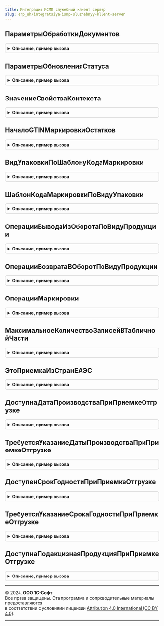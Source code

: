 ```yaml
---
title: Интеграция ИСМП служебный клиент сервер
slug: erp_uh/integratsiya-ismp-sluzhebnyy-klient-server
---
```



## ПараметрыОбработкиДокументов
<details style="margin: 1em 0; padding: 0.5em; border: 1px solid #ccc; border-radius: 6px;">

<summary style="font-weight: bold; cursor: pointer;">Описание, пример вызова</summary>

```bsl

// Инициализирует структуру передачи данных
//
// Возвращаемое значение:
// 	Структура - Описание:
// * Ссылка - ОпределяемыйТип.ДокументыИСМП, СправочникСсылка.СтанцииУправленияЗаказамиИСМП - Передаваемый документ
// * Организация - ОпределяемыйТип.Организация - Организация
// * ДальнейшееДействие - ПеречислениеСсылка.ДальнейшиеДействияПоВзаимодействиюИСМП - Дальнейшее действие
Функция ПараметрыОбработкиДокументов() Экспорт
```

Пример вызова
```bsl
Результат = ИнтеграцияИСМПСлужебныйКлиентСервер.ПараметрыОбработкиДокументов() 
```
</details>

## ПараметрыОбновленияСтатуса
<details style="margin: 1em 0; padding: 0.5em; border: 1px solid #ccc; border-radius: 6px;">

<summary style="font-weight: bold; cursor: pointer;">Описание, пример вызова</summary>

```bsl

// Возвращает структуру параметров обновления статуса.
//
// Параметры:
//  ПараметрыОбновленияСтатуса - Неопределено - Параметры обновления статуса
//
// Возвращаемое значение:
//  Структура, Неопределено - Параметры обновления статуса:
// * Статус - ПеречислениеСсылка
// * СтатусОбработки - ПеречислениеСсылка
// * ОперацияКвитанции - ПеречислениеСсылка
// * ПротоколОбмена - СправочникСсылка.ИСМППрисоединенныеФайлы
// * ПараметрыЗапроса - Структура
Функция ПараметрыОбновленияСтатуса(ПараметрыОбновленияСтатуса = Неопределено) Экспорт
```

Пример вызова
```bsl
Результат = ИнтеграцияИСМПСлужебныйКлиентСервер.ПараметрыОбновленияСтатуса(ПараметрыОбновленияСтатуса);
```
</details>

## ЗначениеСвойстваКонтекста
<details style="margin: 1em 0; padding: 0.5em; border: 1px solid #ccc; border-radius: 6px;">

<summary style="font-weight: bold; cursor: pointer;">Описание, пример вызова</summary>

```bsl

// Получает значение свойства переданного констекста
//
// Параметры:
// 	Контекст - ФормаКлиентскогоПриложения - Передаваемый контекст.
// 	ИмяСвойства - Строка - Имя свойства контекста
// Возвращаемое значение:
// 	Произвольный, Неопределено - Значение свойства контекста.
Функция ЗначениеСвойстваКонтекста(Контекст, ИмяСвойства) Экспорт
```

Пример вызова
```bsl
Результат = ИнтеграцияИСМПСлужебныйКлиентСервер.ЗначениеСвойстваКонтекста(Контекст, ИмяСвойства) 
```
</details>

## НачалоGTINМаркировкиОстатков
<details style="margin: 1em 0; padding: 0.5em; border: 1px solid #ccc; border-radius: 6px;">

<summary style="font-weight: bold; cursor: pointer;">Описание, пример вызова</summary>

```bsl

// Начало GTIN для маркировки остатков.
//
// Возвращаемое значение:
// 	Строка - Определеное в ИСМП значение.
Функция НачалоGTINМаркировкиОстатков() Экспорт
```

Пример вызова
```bsl
Результат = ИнтеграцияИСМПСлужебныйКлиентСервер.НачалоGTINМаркировкиОстатков() 
```
</details>

## ВидУпаковкиПоШаблонуКодаМаркировки
<details style="margin: 1em 0; padding: 0.5em; border: 1px solid #ccc; border-radius: 6px;">

<summary style="font-weight: bold; cursor: pointer;">Описание, пример вызова</summary>

```bsl

// Преобразовывает шаблона кода маркировки в вид упаковки
//
// Параметры:
// 	Шаблон - ПеречислениеСсылка.ШаблоныКодовМаркировкиСУЗ - Шаблон кода маркировки.
// Возвращаемое значение:
// 	ПеречислениеСсылка.ВидыУпаковокИС - Вид упаковки.
Функция ВидУпаковкиПоШаблонуКодаМаркировки(Шаблон) Экспорт
```

Пример вызова
```bsl
Результат = ИнтеграцияИСМПСлужебныйКлиентСервер.ВидУпаковкиПоШаблонуКодаМаркировки(Шаблон) 
```
</details>

## ШаблонКодаМаркировкиПоВидуУпаковки
<details style="margin: 1em 0; padding: 0.5em; border: 1px solid #ccc; border-radius: 6px;">

<summary style="font-weight: bold; cursor: pointer;">Описание, пример вызова</summary>

```bsl

// Преобразовывает вид упаковки в шаблон кода маркировки по виду продукции
//
// Параметры:
// 	ВидУпаковки  - ПеречислениеСсылка.ВидыУпаковокИС  - Вид упаковки.
// 	ВидПродукции - ПеречислениеСсылка.ВидыПродукцииИС - Вид продукции.
// Возвращаемое значение:
// 	ПеречислениеСсылка.ШаблоныКодовМаркировкиСУЗ - Шаблон кода маркировки.
Функция ШаблонКодаМаркировкиПоВидуУпаковки(ВидУпаковки, ВидПродукции) Экспорт
```

Пример вызова
```bsl
Результат = ИнтеграцияИСМПСлужебныйКлиентСервер.ШаблонКодаМаркировкиПоВидуУпаковки(ВидУпаковки, ВидПродукции) 
```
</details>

## ОперацииВыводаИзОборотаПоВидуПродукции
<details style="margin: 1em 0; padding: 0.5em; border: 1px solid #ccc; border-radius: 6px;">

<summary style="font-weight: bold; cursor: pointer;">Описание, пример вызова</summary>

```bsl

// Формирует список возможных операций вывода из оборота по виду продукции
//
// Параметры:
// 	ВидПродукции        - ПеречислениеСсылка.ВидыПродукцииИС - Вид продукции.
// 	ОбъемноСортовойУчет - Булево                             - Признак объемно-сортового учета.
// 	ВключатьУстаревшие  - Булево                             - Признак включения устаревших причин для поддержки синонимов ранее созданных документов.
// Возвращаемое значение:
// 	СписокЗначений Из ПеречислениеСсылка.ВидыОперацийИСМП - Список операций с представлениями.
Функция ОперацииВыводаИзОборотаПоВидуПродукции(ВидПродукции, ОбъемноСортовойУчет = Неопределено, ВключатьУстаревшие = Ложь) Экспорт
```

Пример вызова
```bsl
Результат = ИнтеграцияИСМПСлужебныйКлиентСервер.ОперацииВыводаИзОборотаПоВидуПродукции(ВидПродукции, ОбъемноСортовойУчет, ВключатьУстаревшие);
```
</details>

## ОперацииВозвратаВОборотПоВидуПродукции
<details style="margin: 1em 0; padding: 0.5em; border: 1px solid #ccc; border-radius: 6px;">

<summary style="font-weight: bold; cursor: pointer;">Описание, пример вызова</summary>

```bsl

// Формирует список возможных операций возврата в оборот по виду продукции
//
// Параметры:
// 	ВидПродукции - ПеречислениеСсылка.ВидыПродукцииИС - ВидПродукции
// Возвращаемое значение:
// 	СписокЗначений Из ПеречислениеСсылка.ВидыОперацийИСМП - Список операций с представлениями.
Функция ОперацииВозвратаВОборотПоВидуПродукции(ВидПродукции) Экспорт
```

Пример вызова
```bsl
Результат = ИнтеграцияИСМПСлужебныйКлиентСервер.ОперацииВозвратаВОборотПоВидуПродукции(ВидПродукции) 
```
</details>

## ОперацииМаркировки
<details style="margin: 1em 0; padding: 0.5em; border: 1px solid #ccc; border-radius: 6px;">

<summary style="font-weight: bold; cursor: pointer;">Описание, пример вызова</summary>

```bsl

Функция ОперацииМаркировки(Операция) Экспорт
```

Пример вызова
```bsl
Результат = ИнтеграцияИСМПСлужебныйКлиентСервер.ОперацииМаркировки(Операция) 
```
</details>

## МаксимальноеКоличествоЗаписейВТабличнойЧасти
<details style="margin: 1em 0; padding: 0.5em; border: 1px solid #ccc; border-radius: 6px;">

<summary style="font-weight: bold; cursor: pointer;">Описание, пример вызова</summary>

```bsl

Функция МаксимальноеКоличествоЗаписейВТабличнойЧасти() Экспорт
```

Пример вызова
```bsl
Результат = ИнтеграцияИСМПСлужебныйКлиентСервер.МаксимальноеКоличествоЗаписейВТабличнойЧасти() 
```
</details>

## ЭтоПриемкаИзСтранЕАЭС
<details style="margin: 1em 0; padding: 0.5em; border: 1px solid #ccc; border-radius: 6px;">

<summary style="font-weight: bold; cursor: pointer;">Описание, пример вызова</summary>

```bsl

Функция ЭтоПриемкаИзСтранЕАЭС(Операция) Экспорт
```

Пример вызова
```bsl
Результат = ИнтеграцияИСМПСлужебныйКлиентСервер.ЭтоПриемкаИзСтранЕАЭС(Операция) 
```
</details>

## ДоступнаДатаПроизводстваПриПриемкеОтгрузке
<details style="margin: 1em 0; padding: 0.5em; border: 1px solid #ccc; border-radius: 6px;">

<summary style="font-weight: bold; cursor: pointer;">Описание, пример вызова</summary>

```bsl

Функция ДоступнаДатаПроизводстваПриПриемкеОтгрузке(Операция, ВидПродукции) Экспорт
```

Пример вызова
```bsl
Результат = ИнтеграцияИСМПСлужебныйКлиентСервер.ДоступнаДатаПроизводстваПриПриемкеОтгрузке(Операция, ВидПродукции) 
```
</details>

## ТребуетсяУказаниеДатыПроизводстваПриПриемкеОтгрузке
<details style="margin: 1em 0; padding: 0.5em; border: 1px solid #ccc; border-radius: 6px;">

<summary style="font-weight: bold; cursor: pointer;">Описание, пример вызова</summary>

```bsl

Функция ТребуетсяУказаниеДатыПроизводстваПриПриемкеОтгрузке(Операция, ВидПродукции) Экспорт
```

Пример вызова
```bsl
Результат = ИнтеграцияИСМПСлужебныйКлиентСервер.ТребуетсяУказаниеДатыПроизводстваПриПриемкеОтгрузке(Операция, ВидПродукции) 
```
</details>

## ДоступенСрокГодностиПриПриемкеОтгрузке
<details style="margin: 1em 0; padding: 0.5em; border: 1px solid #ccc; border-radius: 6px;">

<summary style="font-weight: bold; cursor: pointer;">Описание, пример вызова</summary>

```bsl

Функция ДоступенСрокГодностиПриПриемкеОтгрузке(Операция, ВидПродукции) Экспорт
```

Пример вызова
```bsl
Результат = ИнтеграцияИСМПСлужебныйКлиентСервер.ДоступенСрокГодностиПриПриемкеОтгрузке(Операция, ВидПродукции) 
```
</details>

## ТребуетсяУказаниеСрокаГодностиПриПриемкеОтгрузке
<details style="margin: 1em 0; padding: 0.5em; border: 1px solid #ccc; border-radius: 6px;">

<summary style="font-weight: bold; cursor: pointer;">Описание, пример вызова</summary>

```bsl

Функция ТребуетсяУказаниеСрокаГодностиПриПриемкеОтгрузке(Операция, ВидПродукции) Экспорт
```

Пример вызова
```bsl
Результат = ИнтеграцияИСМПСлужебныйКлиентСервер.ТребуетсяУказаниеСрокаГодностиПриПриемкеОтгрузке(Операция, ВидПродукции) 
```
</details>

## ДоступнаПодакцизнаяПродукцияПриПриемкеОтгрузке
<details style="margin: 1em 0; padding: 0.5em; border: 1px solid #ccc; border-radius: 6px;">

<summary style="font-weight: bold; cursor: pointer;">Описание, пример вызова</summary>

```bsl

Функция ДоступнаПодакцизнаяПродукцияПриПриемкеОтгрузке(Операция, ВидПродукции) Экспорт
```

Пример вызова
```bsl
Результат = ИнтеграцияИСМПСлужебныйКлиентСервер.ДоступнаПодакцизнаяПродукцияПриПриемкеОтгрузке(Операция, ВидПродукции) 
```
</details>

---

© 2024, **ООО 1С-Софт**  
Все права защищены. Эта программа и сопроводительные материалы предоставляются  
в соответствии с условиями лицензии [Attribution 4.0 International (CC BY 4.0)](https://creativecommons.org/licenses/by/4.0/legalcode).

---
